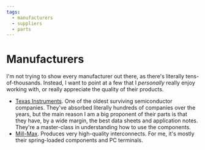 ```yaml
---
tags:
  - manufacturers
  - suppliers
  - parts
---
```

# Manufacturers

I'm not trying to show every manufacturer out there, as there's
literally tens-of-thousands. Instead, I want to point at a few that I
_personally_ really enjoy working with, or really appreciate the quality
of their products.

* [Texas Instruments](https://ti.com/). One of the oldest surviving
  semiconductor companies. They've absorbed literally hundreds of
  companies over the years, but the main reason I am a big proponent of
  their parts is that they have, by a wide margin, the best data sheets
  and application notes. They're a master-class in understanding how to
  use the components.
* [Mill-Max](https://www.mill-max.com/). Produces very high-quality
  interconnects. For me, it's mostly their spring-loaded components and
  PC terminals.